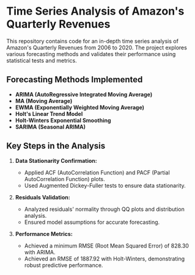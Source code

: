 # Time Series Analysis of Amazon's Quarterly Revenues

This repository contains code for an in-depth time series analysis of Amazon's Quarterly Revenues from 2006 to 2020. The project explores various forecasting methods and validates their performance using statistical tests and metrics.

## Forecasting Methods Implemented

- **ARIMA (AutoRegressive Integrated Moving Average)**
- **MA (Moving Average)**
- **EWMA (Exponentially Weighted Moving Average)**
- **Holt's Linear Trend Model**
- **Holt-Winters Exponential Smoothing**
- **SARIMA (Seasonal ARIMA)**

## Key Steps in the Analysis

1. **Data Stationarity Confirmation:**
   - Applied ACF (AutoCorrelation Function) and PACF (Partial AutoCorrelation Function) plots.
   - Used Augmented Dickey-Fuller tests to ensure data stationarity.

2. **Residuals Validation:**
   - Analyzed residuals' normality through QQ plots and distribution analysis.
   - Ensured model assumptions for accurate forecasting.

3. **Performance Metrics:**
   - Achieved a minimum RMSE (Root Mean Squared Error) of 828.30 with ARIMA.
   - Achieved an RMSE of 1887.92 with Holt-Winters, demonstrating robust predictive performance.
